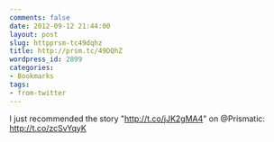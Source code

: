 ```yaml
---
comments: false
date: 2012-09-12 21:44:00
layout: post
slug: httpprsm-tc49dqhz
title: http://prsm.tc/49DQhZ
wordpress_id: 2899
categories:
- Bookmarks
tags:
- from-twitter
---
```


I just recommended the story "http://t.co/jJK2gMA4" on @Prismatic: http://t.co/zcSvYqyK
